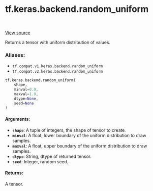 <div itemscope itemtype="http://developers.google.com/ReferenceObject">
<meta itemprop="name" content="tf.keras.backend.random_uniform" />
<meta itemprop="path" content="Stable" />
</div>

# tf.keras.backend.random_uniform

<!-- Insert buttons -->

<table class="tfo-notebook-buttons tfo-api" align="left">
</table>

<a target="_blank" href="/code/stable/tensorflow/python/keras/backend.py">View source</a>



<!-- Start diff -->
Returns a tensor with uniform distribution of values.

### Aliases:

* `tf.compat.v1.keras.backend.random_uniform`
* `tf.compat.v2.keras.backend.random_uniform`


``` python
tf.keras.backend.random_uniform(
    shape,
    minval=0.0,
    maxval=1.0,
    dtype=None,
    seed=None
)
```



<!-- Placeholder for "Used in" -->


#### Arguments:


* <b>`shape`</b>: A tuple of integers, the shape of tensor to create.
* <b>`minval`</b>: A float, lower boundary of the uniform distribution
    to draw samples.
* <b>`maxval`</b>: A float, upper boundary of the uniform distribution
    to draw samples.
* <b>`dtype`</b>: String, dtype of returned tensor.
* <b>`seed`</b>: Integer, random seed.


#### Returns:

A tensor.

